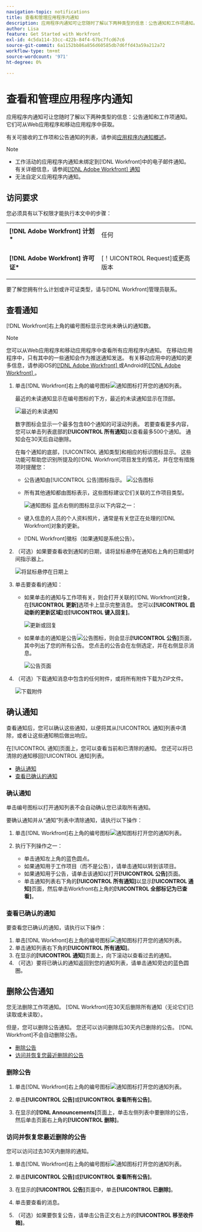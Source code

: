 ```yaml
---
navigation-topic: notifications
title: 查看和管理应用程序内通知
description: 应用程序内通知可让您随时了解以下两种类型的信息：公告通知和工作项通知。 它们可从Web应用程序和移动应用程序中获取。
author: Lisa
feature: Get Started with Workfront
exl-id: 4c5da114-33cc-422b-84f4-67bc7fcd67c6
source-git-commit: 6a1152bb86a856d60585db7d6ffd43a59a212a72
workflow-type: tm+mt
source-wordcount: '971'
ht-degree: 0%

---
```


# 查看和管理应用程序内通知

应用程序内通知可让您随时了解以下两种类型的信息：公告通知和工作项通知。 它们可从Web应用程序和移动应用程序中获取。

有关可接收的工作项和公告通知的列表，请参阅[应用程序内通知概述](../../workfront-basics/using-notifications/in-app-notifications-overview.md)。

>[!NOTE]
>
>* 工作活动的应用程序内通知未绑定到[!DNL Workfront]中的电子邮件通知。 有关详细信息，请参阅[[!DNL Adobe Workfront] 通知](../../workfront-basics/using-notifications/wf-notifications.md)
>* 无法自定义应用程序内通知。
>



## 访问要求

您必须具有以下权限才能执行本文中的步骤：

<table style="table-layout:auto"> 
 <col> 
 </col> 
 <col> 
 </col> 
 <tbody> 
  <tr> 
   <td role="rowheader"><strong>[!DNL Adobe Workfront] 计划*</strong></td> 
   <td> <p>任何</p> </td> 
  </tr> 
  <tr> 
   <td role="rowheader"><strong>[!DNL Adobe Workfront] 许可证*</strong></td> 
   <td> <p>[！UICONTROL Request]或更高版本</p> </td> 
  </tr> 
 </tbody> 
</table>

要了解您拥有什么计划或许可证类型，请与[!DNL Workfront]管理员联系。

## 查看通知

[!DNL Workfront]右上角的编号图标显示您尚未确认的通知数。

>[!NOTE]
>
>您可以从Web应用程序和移动应用程序中查看所有应用程序内通知。 在移动应用程序中，只有其中的一些通知会作为推送通知发送。 有关移动应用中的通知的更多信息，请参阅iOS的[[!DNL Adobe Workfront] ](../../workfront-basics/mobile-apps/using-the-workfront-mobile-app/workfront-for-ios.md)或Android的[[!DNL Adobe Workfront] ](../../workfront-basics/mobile-apps/using-the-workfront-mobile-app/workfront-for-android.md)。

1. 单击[!DNL Workfront]右上角的编号图标![通知图标](assets/notifications-icon-jewel.jpg)打开您的通知列表。

   最近的未读通知显示在编号图标的下方，最近的未读通知显示在顶部。

   ![最近的未读通知](assets/qs-notifications-350x330.png)

   数字图标会显示一个最多包含80个通知的可滚动列表。 若要查看更多内容，您可以单击列表底部的&#x200B;**[!UICONTROL 所有通知]**&#x200B;以查看最多500个通知。 通知会在30天后自动删除。

   在每个通知的底部，[!UICONTROL 通知类型]和相应的标识图标显示。 这些功能可帮助您识别所提及的[!DNL Workfront]项目发生的情况，并在您有措施项时提醒您：

   * 公告通知由[!UICONTROL 公告]图标指示。 ![公告图标](assets/announcement.png)

   * 所有其他通知都由图标表示，这些图标建议它们关联的工作项目类型。

     ![通知图标](assets/ntfcntype&icon-350x330.png)
蓝点右侧的图标显示以下内容之一：

   * 键入信息的人员的个人资料照片，通常是有关您正在处理的[!DNL Workfront]对象的更新。
   * [!DNL Workfront]徽标（如果通知是系统公告）。


1. （可选）如果要查看收到通知的日期，请将鼠标悬停在通知右上角的日期或时间指示器上。

   ![将鼠标悬停在日期](assets/hoveroverdate-350x437.png)上

1. 单击要查看的通知：

   * 如果单击的通知与工作项有关，则会打开关联的[!DNL Workfront]对象，在&#x200B;**[!UICONTROL 更新]**&#x200B;选项卡上显示完整消息。 您可以&#x200B;**[!UICONTROL 启动新的更新区域]**&#x200B;或&#x200B;**[!UICONTROL 键入回复]**。

     ![更新或回复](assets/object-opens-click-work-ntfctn-qs-350x183.png)

   * 如果单击的通知是公告![公告图标](assets/announcement.png)，则会显示&#x200B;**[!UICONTROL 公告]**&#x200B;页面，其中列出了您的所有公告。 您点击的公告会在左侧选定，并在右侧显示消息。

     ![公告页面](assets/announcements-page-qs-350x210.png)

1. （可选）下载通知消息中包含的任何附件，或将所有附件下载为ZIP文件。

   ![下载附件](assets/download-attachments-350x106.png)

## 确认通知

查看通知后，您可以确认这些通知，以便将其从[!UICONTROL 通知]列表中清除，或者让这些通知稍后做出响应。

在[!UICONTROL 通知]页面上，您可以查看当前和已清除的通知。 您还可以将已清除的通知移回[!UICONTROL 通知]列表。

* [确认通知](#acknowledge-notifications)
* [查看已确认的通知](#view-acknowledged-notifications)

### 确认通知

单击编号图标以打开通知列表不会自动确认您已读取所有通知。

要确认通知并从“通知”列表中清除通知，请执行以下操作：

1. 单击[!DNL Workfront]右上角的编号图标![通知图标](assets/notifications-icon-jewel.jpg)打开您的通知列表。
1. 执行下列操作之一：

   * 单击通知左上角的蓝色圆点。
   * 如果通知用于工作项目（而不是公告），请单击通知以转到该项目。
   * 如果通知用于公告，请单击该通知以打开&#x200B;**[!UICONTROL 公告]**&#x200B;页面。
   * 单击通知列表右下角的&#x200B;**[!UICONTROL 所有通知]**&#x200B;以显示&#x200B;**[!UICONTROL 通知]**&#x200B;页面，然后单击Workfront右上角的&#x200B;**[!UICONTROL 全部标记为已查看]**。

### 查看已确认的通知

要查看您已确认的通知，请执行以下操作：

1. 单击[!DNL Workfront]右上角的编号图标![通知图标](assets/notifications-icon-jewel.jpg)打开您的通知列表。
1. 单击通知列表右下角的&#x200B;**[!UICONTROL 所有通知]**。
1. 在显示的&#x200B;**[!UICONTROL 通知]**&#x200B;页面上，向下滚动以查看过去的通知。
1. （可选）要将已确认的通知返回到您的通知列表，请单击通知旁边的蓝色圆圈。

## 删除公告通知

您无法删除工作项通知。 [!DNL Workfront]在30天后删除所有通知（无论它们已读取或未读取）。

但是，您可以删除公告通知。 您还可以访问删除后30天内已删除的公告。 [!DNL Workfront]不会自动删除公告。

* [删除公告](#delete-an-announcement)
* [访问并恢复您最近删除的公告](#access-and-restore-an-announcement-you-deleted-recently)

### 删除公告

1. 单击[!DNL Workfront]右上角的编号图标![通知图标](assets/notifications-icon-jewel.jpg)打开您的通知列表。
1. 单击&#x200B;**[!UICONTROL 公告]**&#x200B;或&#x200B;**[!UICONTROL 查看所有公告]**。

1. 在显示的&#x200B;**[!DNL Announcements]**&#x200B;页面上，单击左侧列表中要删除的公告，然后单击页面右上角的&#x200B;**[!UICONTROL 删除]**。

### 访问并恢复您最近删除的公告

您可以访问过去30天内删除的通知。

1. 单击[!DNL Workfront]右上角的编号图标![通知图标](assets/notifications-icon-jewel.jpg)打开您的通知列表。
1. 单击&#x200B;**[!UICONTROL 公告]**&#x200B;或&#x200B;**[!UICONTROL 查看所有公告]**。

1. 在显示的&#x200B;**[!UICONTROL 公告]**&#x200B;页面中，单击&#x200B;**[!UICONTROL 已删除]**。

1. 单击要查看的消息。
1. （可选）如果要恢复公告，请单击公告正文右上方的&#x200B;**[!UICONTROL 移至收件箱]**。
